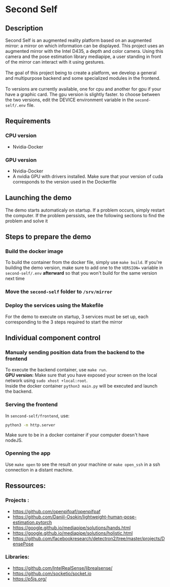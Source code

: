 # Second Self

## Description

Second Self is an augmented reality platform based on an augmented mirror: a mirror on which information can be displayed. This project uses an augmented mirror with the Intel D435, a depth and color camera. Using this camera and the pose estimation library mediapipe, a user standing in front of the mirror can interact with it using gestures.<br/><br/>
The goal of this project being to create a platform, we develop a general and multipurpose backend and some specialized modules in the frontend.<br/><br/>
To versions are currently available, one for cpu and another for gpu if your have a graphic card. The gpu version is slightly faster. to choose between the two versions, edit the DEVICE environment variable in the `second-self/.env` file.

## Requirements

### CPU version

- Nvidia-Docker

### GPU version

- Nvidia-Docker
- A nvidia GPU with drivers installed. Make sure that your version of cuda corresponds to the version used in the Dockerfile

## Launching the demo

The demo starts automaticaly on startup. If a problem occurs, simply restart the computer. If the problem perssists, see the following sections to find the problem and solve it

## Steps to prepare the demo

### Build the docker image

To build the container from the docker file, simply use `make build`. If you're building the demo version, make sure to add one to the `VERSION=` variable in `second-self/.env` **afterward** so that you won't build for the same version next time

### Move the `second-self` folder to `/srv/mirror`

### Deploy the services using the Makefile

For the demo to execute on startup, 3 services must be set up, each corresponding to the 3 steps required to start the mirror
## Individual component control
### Manualy sending position data from the backend to the frontend

To execute the backend container, use `make run`.<br/>
**GPU version:** Make sure that you have exposed your screen on the local network using `sudo xhost +local:root`.<br/>
Inside the docker container `python3 main.py` will be executed and launch the backend.
### Serving the frontend

In `sencond-self/frontend`, use:

```bash
python3 -m http.server
```

Make sure to be in a docker container if your computer doesn't have nodeJS.

### Openning the app

Use `make open` to see the result on your machine or `make open_ssh` in a ssh connection in a distant machine.

## Ressources:

### Projects :
- https://github.com/openpifpaf/openpifpaf
- https://github.com/Daniil-Osokin/lightweight-human-pose-estimation.pytorch
- https://google.github.io/mediapipe/solutions/hands.html
- https://google.github.io/mediapipe/solutions/holistic.html
- https://github.com/facebookresearch/detectron2/tree/master/projects/DensePose

### Libraries:
- https://github.com/IntelRealSense/librealsense/
- https://github.com/socketio/socket.io
- https://p5js.org/
